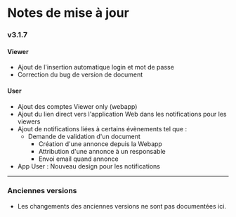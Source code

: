# Notes de mise à jour


### v3.1.7

#### Viewer
- Ajout de l'insertion automatique login et mot de passe
- Correction du bug de version de document

#### User
- Ajout des comptes Viewer only (webapp)
- Ajout du lien direct vers l'application Web dans les notifications pour les viewers
- Ajout de notifications liées à certains évènements tel que :
    - Demande de validation d'un document
      - Création d'une annonce depuis la Webapp
      - Attribution d'une annonce à un responsable
      - Envoi email quand annonce
- App User : Nouveau design pour les notifications

---

### Anciennes versions

- Les changements des anciennes versions ne sont pas documentées ici.